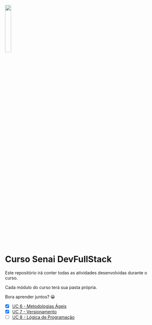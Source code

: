 <img src="https://upload.wikimedia.org/wikipedia/commons/thumb/8/8c/SENAI_S%C3%A3o_Paulo_logo.png/1280px-SENAI_S%C3%A3o_Paulo_logo.png" width="20%">

# Curso Senai DevFullStack

Este repositório irá conter todas as atividades desenvolvidas durante o curso.

Cada módulo do curso terá sua pasta própria.

Bora aprender juntos? 😀

- [X] [UC 6 - Metodologias Ágeis](https://trello.com/invite/b/KYADSMfJ/db21165e5d71a907b7aaa83a1f93a631/curso-senai-app-loja-de-roupas)
- [X] [UC 7 - Versionamento](https://github.com/ce-cmiranda/CursoSenaiFullStack/tree/main/UC7%20-%20VERSIONAMENTO)
- [ ] [UC 8 - Lógica de Programação](https://github.com/ce-cmiranda/CursoSenaiFullStack/tree/main/UC8%20-%20LOGICA%20DE%20PROGRAMACAO)
